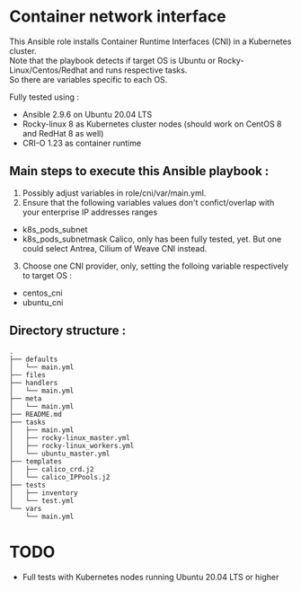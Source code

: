 # Container network interface
This Ansible role installs Container Runtime Interfaces (CNI) in a Kubernetes cluster.   
Note that the playbook detects if target OS is Ubuntu or Rocky-Linux/Centos/Redhat and runs respective tasks.   
So there are variables specific to each OS.   

Fully tested using :
* Ansible 2.9.6 on Ubuntu 20.04 LTS
* Rocky-linux 8 as Kubernetes cluster nodes (should work on CentOS 8 and RedHat 8 as well)
* CRI-O 1.23 as container runtime

## Main steps to execute this Ansible playbook :
1. Possibly adjust variables in role/cni/var/main.yml.
2. Ensure that the following variables values don't confict/overlap with your enterprise IP addresses ranges
* k8s_pods_subnet
* k8s_pods_subnetmask
   Calico, only has been fully tested, yet. But one could select Antrea, Cilium of Weave CNI instead.
3. Choose one CNI provider, only, setting the folloing variable respectively to target OS :
* centos_cni
* ubuntu_cni 
## Directory structure :
```
.
├── defaults
│   └── main.yml
├── files
├── handlers
│   └── main.yml
├── meta
│   └── main.yml
├── README.md
├── tasks
│   ├── main.yml
│   ├── rocky-linux_master.yml
│   ├── rocky-linux_workers.yml
│   └── ubuntu_master.yml
├── templates
│   ├── calico_crd.j2
│   └── calico_IPPools.j2
├── tests
│   ├── inventory
│   └── test.yml
└── vars
    └── main.yml
```
# TODO
* Full tests with Kubernetes nodes running Ubuntu 20.04 LTS or higher

